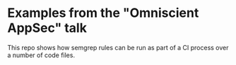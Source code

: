 # Examples from the "Omniscient AppSec" talk

This repo shows how semgrep rules can be run as part of a CI process over a number of code files.

